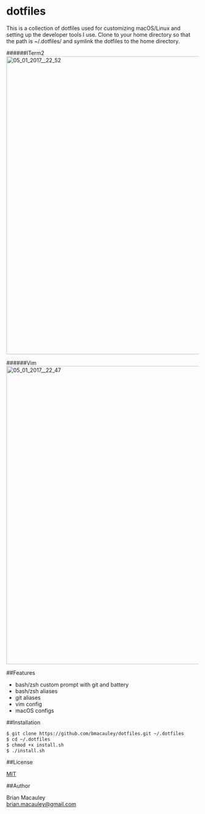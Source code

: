 dotfiles 
=========
This is a collection of dotfiles used for customizing macOS/Linux and setting up the developer tools I use. Clone to your home directory so that the path is ~/.dotfiles/ and symlink the dotfiles to the home directory. 

######ITerm2
<img width="781" alt="05_01_2017__22_52" src="https://cloud.githubusercontent.com/assets/51250/21701579/3fd37cb6-d39e-11e6-99f1-f3bc63bb05d3.png">

######Vim
<img width="781" alt="05_01_2017__22_47" src="https://cloud.githubusercontent.com/assets/51250/21701582/4815208c-d39e-11e6-9265-77ba6c60d0a1.png">

##Features
- bash/zsh custom prompt with git and battery
- bash/zsh aliases
- git aliases
- vim config
- macOS configs


##Installation

```sh
$ git clone https://github.com/bmacauley/dotfiles.git ~/.dotfiles
$ cd ~/.dotfiles
$ chmod +x install.sh
$ ./install.sh
```


##License

[MIT]()

##Author

Brian Macauley  
brian.macauley@gmail.com
